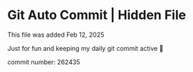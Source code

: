 # Git Auto Commit | Hidden File

This file was added Feb 12, 2025

Just for fun and keeping my daily git commit active 🤪

commit number: 262435
